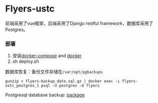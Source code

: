 # Flyers-ustc
前端采用了vue框架，后端采用了Django restful framework，数据库采用了Postgres。

### 部署
1. 安装[docker-compose](https://docs.docker.com/compose/install/) and [docker](https://docs.docker.com/engine/install/) 
2. sh deploy.sh

数据库恢复：备份文件存储在`/var/opt/pgbackups`
```
gunzip < flyers-backup_date.sql.gz | docker exec -i flyers-ustc_postgres_1 psql -U postgres -d flyers
```
Postgresql database backup: [package](https://hub.docker.com/r/prodrigestivill/postgres-backup-local)